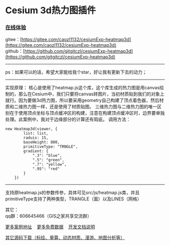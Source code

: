 # Cesium 3d热力图插件
### [在线体验](http://mapgl.com/shareCode/#/Heatmap3d?downUrl=)  
gitee：[https://gitee.com/caozl1132/cesiumExp-heatmap3d](https://gitee.com/caozl1132/cesiumExp-heatmap3d)  
github：[https://github.com/gitgitczl/cesiumExp-heatmap3d](https://github.com/gitgitczl/cesiumExp-heatmap3d)

***
ps：如果可以的话，希望大家能给我个star，好让我有更新下去的动力；
***
实现原理： 
核心是使用了heatmap.js这个库，这个库生成的热力图是用canvas绘制的，那么在Cesium中，我们只要将canvas转图片，当初材质贴到我们的对象上就行。因为要做3d热力图，所以要采用geometry自己构建了顶点着色器，然后材质和二维热力图一样，还是使用了材质贴图。
三维热力图与二维热力图的唯一区别在于使用顶点坐标与顶点缓冲区的构建，注意在构建顶点缓冲区时，边界要单独处理。此案例中，我对于边缘部分的计算还有瑕疵。
调用方法： 
```
new Heatmap3d(viewer, {
        list: list,
        raduis: 15,
        baseHeight: 800,
        primitiveType: "TRNGLE",
        gradient: {
            ".3": "blue",
            ".5": "green",
            ".7": "yellow",
            ".95": "red"
        }
    })
```
***
支持原heatmap.js的参数传参，具体可见src/js/heatmap.js类，并且primitiveType支持了两种类型，TRANGLE（面）以及LINES（网格）

其它：     
qq群：606645466（GIS之家共享交流群）

[更多案例地址](http://mapgl.com/shareCode/)&nbsp;&nbsp;&nbsp; [更多免费数据](http://mapgl.com/shareData/)&nbsp;&nbsp;&nbsp; [开发文档说明](http://mapgl.com/3dapi/)   

[其它源码下载（标绘、量算、动态材质、漫游、地图分析等）](http://mapgl.com/introduce/)
